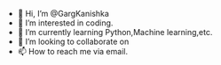 - 👋 Hi, I’m @GargKanishka
- 👀 I’m interested in coding.
- 🌱 I’m currently learning Python,Machine learning,etc.
- 💞️ I’m looking to collaborate on 
- 📫 How to reach me via email.

<!---
GargKanishka/GargKanishka is a ✨ special ✨ repository because its `README.md` (this file) appears on your GitHub profile.
You can click the Preview link to take a look at your changes.
--->
